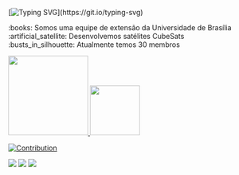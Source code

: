 

[![Typing SVG](https://readme-typing-svg.herokuapp.com/?color=72a276&size=18&center=false&vCenter=false&width=1000&lines=OLÁ,+somos+a+GAMA+CUBEDESIGN!)](https://git.io/typing-svg)

<p>
  :books:	Somos uma equipe de extensão da Universidade de Brasília <br>
  :artificial_satellite: Desenvolvemos satélites CubeSats <br>
  :busts_in_silhouette: Atualmente temos 30 membros
</p>

<div>
  <a href="https://github.com/GamaCube">
  <img height="160em" src="https://github-readme-stats.vercel.app/api?username=GamaCube&show_icons=true&theme=gruvbox&include_all_commits=true&count_private=true&title_color=eea243&color=72a276&icon_color=eea243"/>
  <img height="100em" src="https://github-readme-stats.vercel.app/api/top-langs/?username=GamaCube&layout=compact&langs_count=7&theme=gruvbox&title_color=eea243&color=72a276"/>
</div>


![Contribution](https://activity-graph.herokuapp.com/graph?username=GamaCube&theme=react-dark&hide_border=true&area=true&area_color=none&title_color=72a276&color=72a276&line=eea243)

  <a href="https://instagram.com/gamacubedesign" target="_blank"><img src="https://img.shields.io/badge/-Instagram-%23E4405F?style=for-the-badge&logo=instagram&logoColor=white" target="_blank"></a>
 	<a href="https://twitter.com/gamacubedesign" target="_blank"><img src="https://img.shields.io/badge/Twitter-1DA1F2?style=for-the-badge&logo=twitter&logoColor=white" target="_blank"></a>
 	<a href="https://www.linkedin.com/company/gama-cubedesign/" target="_blank"><img src="https://img.shields.io/badge/LinkedIn-0077B5?style=for-the-badge&logo=linkedin&logoColor=white" target="_blank"></a>
